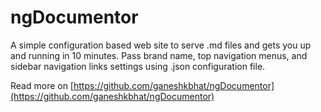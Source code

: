 # ngDocumentor

A simple configuration based web site to serve .md files and gets you up and running in 10 minutes. Pass brand name, top navigation menus, and sidebar navigation links settings using .json configuration file.

Read more on [https://github.com/ganeshkbhat/ngDocumentor](https://github.com/ganeshkbhat/ngDocumentor)
